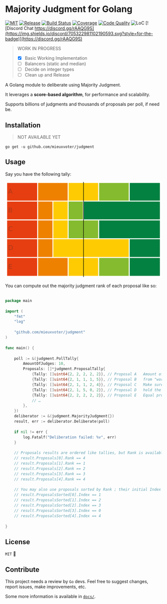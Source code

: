 # Majority Judgment for Golang

[![MIT](https://img.shields.io/github/license/MieuxVoter/majority-judgment-library-go?style=for-the-badge)](LICENSE.md)
[![Release](https://img.shields.io/github/v/release/MieuxVoter/majority-judgment-library-go?include_prereleases&style=for-the-badge)](https://github.com/MieuxVoter/majority-judgment-library-go/releases)
[![Build Status](https://img.shields.io/github/workflow/status/MieuxVoter/majority-judgment-library-go/Go?style=for-the-badge)](https://github.com/MieuxVoter/majority-judgment-library-go/actions/workflows/go.yml)
[![Coverage](https://img.shields.io/codecov/c/github/MieuxVoter/majority-judgment-library-go?style=for-the-badge&token=FEUB64HRNM)](https://app.codecov.io/gh/MieuxVoter/majority-judgment-library-go/)
[![Code Quality](https://img.shields.io/codefactor/grade/github/MieuxVoter/majority-judgment-library-go?style=for-the-badge)](https://www.codefactor.io/repository/github/mieuxvoter/majority-judgment-library-go)
![LoC](https://img.shields.io/tokei/lines/github/MieuxVoter/majority-judgment-library-go?style=for-the-badge)
[![Discord Chat https://discord.gg/rAAQG9S](https://img.shields.io/discord/705322981102190593.svg?style=for-the-badge)](https://discord.gg/rAAQG9S)

> WORK IN PROGRESS
> - [x] Basic Working Implementation
> - [ ] Balancers (static and median) 
> - [ ] Decide on integer types 
> - [ ] Clean up and Release

A Golang module to deliberate using Majority Judgment.

It leverages a **score-based algorithm**, for performance and scalability.

Supports billions of judgments and thousands of proposals per poll, if need be.


## Installation

> NOT AVAILABLE YET

    go get -u github.com/mieuxvoter/judgment


## Usage

Say you have the following tally:

![Example of a merit profile](./docs/2-2-2-2-2_2-1-1-1-5_2-1-1-2-4_2-1-5-0-2_2-2-2-2-2.png)

You can compute out the majority judgment rank of each proposal like so:

```go

package main

import (
	"fmt"
	"log"

	"github.com/mieuxvoter/judgment"
)

func main() {

    poll := &(judgment.PollTally{
        AmountOfJudges: 10,
        Proposals: []*judgment.ProposalTally{
            {Tally: []uint64{2, 2, 2, 2, 2}}, // Proposal A   Amount of judgments received for each grade,
            {Tally: []uint64{2, 1, 1, 1, 5}}, // Proposal B   from "worst" grade to "best" grade.
            {Tally: []uint64{2, 1, 1, 2, 4}}, // Proposal C   Make sure all tallies are balanced, that is they
            {Tally: []uint64{2, 1, 5, 0, 2}}, // Proposal D   hold the same total amount of judgments.
            {Tally: []uint64{2, 2, 2, 2, 2}}, // Proposal E   Equal proposals share the same rank.
            // …
        },
    })
    deliberator := &(judgment.MajorityJudgment{})
    result, err := deliberator.Deliberate(poll)

    if nil != err {
        log.Fatalf("Deliberation failed: %v", err)
    }
    
    // Proposals results are ordered like tallies, but Rank is available. 
    // result.Proposals[0].Rank == 4
    // result.Proposals[1].Rank == 1
    // result.Proposals[2].Rank == 2
    // result.Proposals[3].Rank == 3
    // result.Proposals[4].Rank == 4

    // You may also use proposals sorted by Rank ; their initial Index is available
    // result.ProposalsSorted[0].Index == 1
    // result.ProposalsSorted[1].Index == 2
    // result.ProposalsSorted[2].Index == 3
    // result.ProposalsSorted[3].Index == 0
    // result.ProposalsSorted[4].Index == 4

}
```


## License

`MIT` 🐜


## Contribute

This project needs a review by `Go` devs.
Feel free to suggest changes, report issues, make improvements, etc.

Some more information is available in [`docs/`](./docs).


